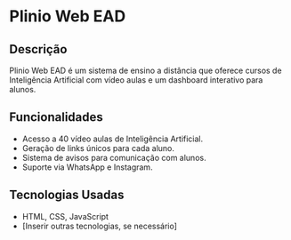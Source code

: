 # Plinio Web EAD

## Descrição
Plinio Web EAD é um sistema de ensino a distância que oferece cursos de Inteligência Artificial com vídeo aulas e um dashboard interativo para alunos.

## Funcionalidades
- Acesso a 40 vídeo aulas de Inteligência Artificial.
- Geração de links únicos para cada aluno.
- Sistema de avisos para comunicação com alunos.
- Suporte via WhatsApp e Instagram.

## Tecnologias Usadas
- HTML, CSS, JavaScript
- [Inserir outras tecnologias, se necessário]
  

